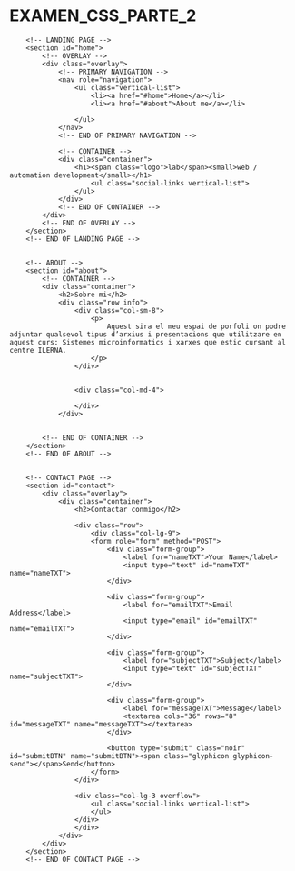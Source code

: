 # EXAMEN_CSS_PARTE_2
<head>
	<meta charset="UTF-8">
	<title>Eric Pulido Carnicé</title>
	<link href='https://fonts.googleapis.com/css?family=Fauna+One'rel='stylesheet' type='text/css'>
	<link rel="stylesheet" href="style.css">
	<meta name="viewport" content="width=device-width, initial-scale=1.0"
	<!--[if IE]><script src="https://html5shiv.googlecode.com/svn/trunk/html5.js"></script><![endif]-->

</head>
<body>
	
		<!-- LANDING PAGE -->
		<section id="home">
			<!-- OVERLAY -->
			<div class="overlay">
				<!-- PRIMARY NAVIGATION -->
				<nav role="navigation">
					<ul class="vertical-list">
						<li><a href="#home">Home</a></li>
						<li><a href="#about">About me</a></li>

					</ul>
				</nav>
				<!-- END OF PRIMARY NAVIGATION -->

				<!-- CONTAINER -->
				<div class="container">
					<h1><span class="logo">lab</span><small>web / automation development</small></h1>
						<ul class="social-links vertical-list">
					</ul>
				</div>
				<!-- END OF CONTAINER -->
			</div>
			<!-- END OF OVERLAY -->
		</section>
		<!-- END OF LANDING PAGE -->


		<!-- ABOUT -->
		<section id="about">
			<!-- CONTAINER -->
			<div class="container">
				<h2>Sobre mi</h2>
				<div class="row info">
					<div class="col-sm-8">
						<p>
							Aquest sira el meu espai de porfoli on podre adjuntar qualsevol tipus d’arxius i presentacions que utilitzare en aquest curs: Sistemes microinformatics i xarxes que estic cursant al centre ILERNA.
                        </p>
                    </div>
					

					<div class="col-md-4">
						
					</div>
				</div>
				
		
			<!-- END OF CONTAINER -->
		</section>
		<!-- END OF ABOUT -->

				
		<!-- CONTACT PAGE -->
		<section id="contact">
			<div class="overlay">
				<div class="container">
					<h2>Contactar conmigo</h2>
					
					<div class="row">
						<div class="col-lg-9">
						<form role="form" method="POST">
							<div class="form-group">
								<label for="nameTXT">Your Name</label>
								<input type="text" id="nameTXT" name="nameTXT">
							</div>

							<div class="form-group">
								<label for="emailTXT">Email Address</label>
								<input type="email" id="emailTXT" name="emailTXT">
							</div>

							<div class="form-group">
								<label for="subjectTXT">Subject</label>
								<input type="text" id="subjectTXT" name="subjectTXT">
							</div>

							<div class="form-group">
								<label for="messageTXT">Message</label>
								<textarea cols="36" rows="8" id="messageTXT" name="messageTXT"></textarea>
							</div>

							<button type="submit" class="noir" id="submitBTN" name="submitBTN"><span class="glyphicon glyphicon-send"></span>Send</button>
						</form>	
					</div>
					
					<div class="col-lg-3 overflow">
						<ul class="social-links vertical-list">
						</ul>
					</div>
					</div>
				</div>
			</div>
		</section>
		<!-- END OF CONTACT PAGE -->
